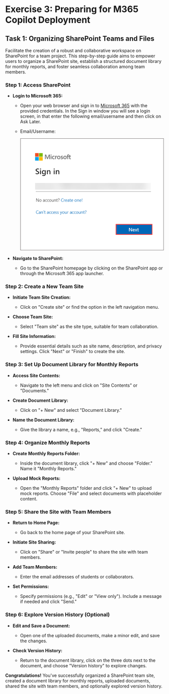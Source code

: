 # Exercise 3: Preparing for M365 Copilot Deployment

## Task 1: Organizing SharePoint Teams and Files

Facilitate the creation of a robust and collaborative workspace on SharePoint for a team project. This step-by-step guide aims to empower users to organize a SharePoint site, establish a structured document library for monthly reports, and foster seamless collaboration among team members.

### Step 1: Access SharePoint

- **Login to Microsoft 365:**
   - Open your web browser and sign in to [Microsoft 365](https://www.office.com/login?) with the provided credentials. In the Sign in window you will see a login screen, in that enter the following email/username and then click on Ask Later.
   * Email/Username: <inject key="AzureAdUserEmail"></inject>

      ![](/labguide/media/lab3.1.png)

- **Navigate to SharePoint:**
   - Go to the SharePoint homepage by clicking on the SharePoint app or through the Microsoft 365 app launcher.

### Step 2: Create a New Team Site

- **Initiate Team Site Creation:**
   - Click on "Create site" or find the option in the left navigation menu.

- **Choose Team Site:**
   - Select "Team site" as the site type, suitable for team collaboration.

- **Fill Site Information:**
   - Provide essential details such as site name, description, and privacy settings. Click "Next" or "Finish" to create the site.

### Step 3: Set Up Document Library for Monthly Reports

- **Access Site Contents:**
   - Navigate to the left menu and click on "Site Contents" or "Documents."

- **Create Document Library:**
   - Click on "+ New" and select "Document Library."

- **Name the Document Library:**
   - Give the library a name, e.g., "Reports," and click "Create."

### Step 4: Organize Monthly Reports

- **Create Monthly Reports Folder:**
   - Inside the document library, click "+ New" and choose "Folder." Name it "Monthly Reports."

- **Upload Mock Reports:**
   - Open the "Monthly Reports" folder and click "+ New" to upload mock reports. Choose "File" and select documents with placeholder content.

### Step 5: Share the Site with Team Members

- **Return to Home Page:**
    - Go back to the home page of your SharePoint site.

- **Initiate Site Sharing:**
    - Click on "Share" or "Invite people" to share the site with team members.

- **Add Team Members:**
    - Enter the email addresses of students or collaborators.

- **Set Permissions:**
    - Specify permissions (e.g., "Edit" or "View only"). Include a message if needed and click "Send."

### Step 6: Explore Version History (Optional)

- **Edit and Save a Document:**
    - Open one of the uploaded documents, make a minor edit, and save the changes.

- **Check Version History:**
    - Return to the document library, click on the three dots next to the document, and choose "Version history" to explore changes.

**Congratulations!** You've successfully organized a SharePoint team site, created a document library for monthly reports, uploaded documents, shared the site with team members, and optionally explored version history.
